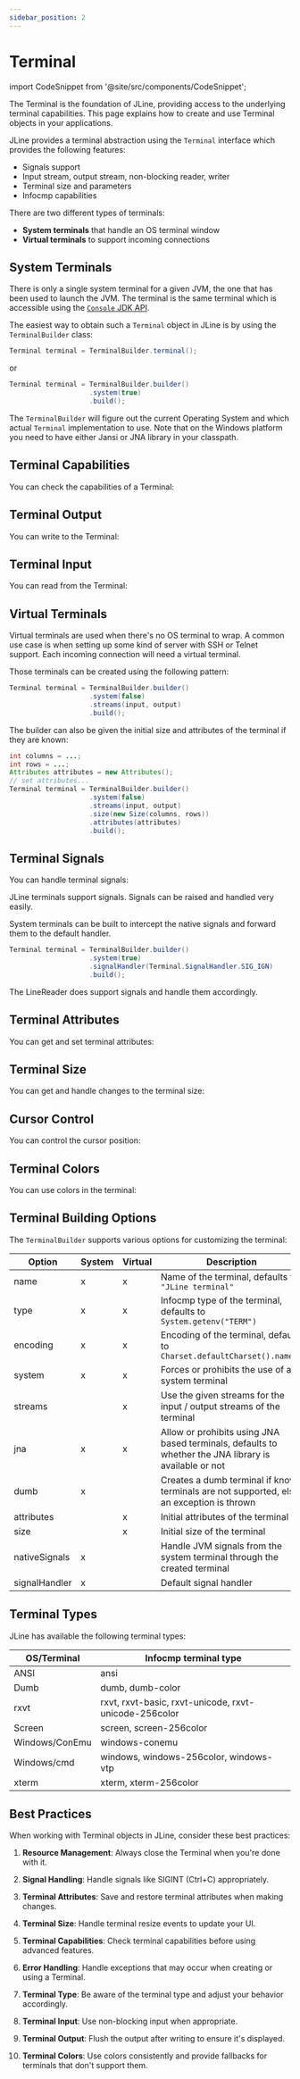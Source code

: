 ```yaml
---
sidebar_position: 2
---
```


# Terminal

import CodeSnippet from '@site/src/components/CodeSnippet';

The Terminal is the foundation of JLine, providing access to the underlying terminal capabilities. This page explains how to create and use Terminal objects in your applications.

JLine provides a terminal abstraction using the `Terminal` interface which provides the following features:

- Signals support
- Input stream, output stream, non-blocking reader, writer
- Terminal size and parameters
- Infocmp capabilities

There are two different types of terminals:

- **System terminals** that handle an OS terminal window
- **Virtual terminals** to support incoming connections

## System Terminals

There is only a single system terminal for a given JVM, the one that has been used to launch the JVM. The terminal is the same terminal which is accessible using the [`Console` JDK API](https://docs.oracle.com/javase/8/docs/api/java/io/Console.html).

The easiest way to obtain such a `Terminal` object in JLine is by using the `TerminalBuilder` class:

```java
Terminal terminal = TerminalBuilder.terminal();
```

or

```java
Terminal terminal = TerminalBuilder.builder()
                    .system(true)
                    .build();
```

The `TerminalBuilder` will figure out the current Operating System and which actual `Terminal` implementation to use. Note that on the Windows platform you need to have either Jansi or JNA library in your classpath.

<CodeSnippet name="TerminalCreationExample" />

## Terminal Capabilities

You can check the capabilities of a Terminal:

<CodeSnippet name="TerminalCapabilitiesExample" />

## Terminal Output

You can write to the Terminal:

<CodeSnippet name="TerminalOutputExample" />

## Terminal Input

You can read from the Terminal:

<CodeSnippet name="TerminalInputExample" />

## Virtual Terminals

Virtual terminals are used when there's no OS terminal to wrap. A common use case is when setting up some kind of server with SSH or Telnet support. Each incoming connection will need a virtual terminal.

Those terminals can be created using the following pattern:

```java
Terminal terminal = TerminalBuilder.builder()
                    .system(false)
                    .streams(input, output)
                    .build();
```

The builder can also be given the initial size and attributes of the terminal if they are known:

```java
int columns = ...;
int rows = ...;
Attributes attributes = new Attributes();
// set attributes...
Terminal terminal = TerminalBuilder.builder()
                    .system(false)
                    .streams(input, output)
                    .size(new Size(columns, rows))
                    .attributes(attributes)
                    .build();
```

## Terminal Signals

You can handle terminal signals:

<CodeSnippet name="TerminalSignalsExample" />

JLine terminals support signals. Signals can be raised and handled very easily.

System terminals can be built to intercept the native signals and forward them to the default handler.

```java
Terminal terminal = TerminalBuilder.builder()
                    .system(true)
                    .signalHandler(Terminal.SignalHandler.SIG_IGN)
                    .build();
```

The LineReader does support signals and handle them accordingly.

## Terminal Attributes

You can get and set terminal attributes:

<CodeSnippet name="TerminalAttributesExample" />

## Terminal Size

You can get and handle changes to the terminal size:

<CodeSnippet name="TerminalSizeExample" />

## Cursor Control

You can control the cursor position:

<CodeSnippet name="TerminalCursorExample" />

## Terminal Colors

You can use colors in the terminal:

<CodeSnippet name="TerminalColorsExample" />

## Terminal Building Options

The `TerminalBuilder` supports various options for customizing the terminal:

| Option | System | Virtual | Description |
|--------|--------|---------|-------------|
| name | x | x | Name of the terminal, defaults to `"JLine terminal"` |
| type | x | x | Infocmp type of the terminal, defaults to `System.getenv("TERM")` |
| encoding | x | x | Encoding of the terminal, defaults to `Charset.defaultCharset().name()` |
| system | x | x | Forces or prohibits the use of a system terminal |
| streams | | x | Use the given streams for the input / output streams of the terminal |
| jna | x | x | Allow or prohibits using JNA based terminals, defaults to whether the JNA library is available or not |
| dumb | x | | Creates a dumb terminal if known terminals are not supported, else an exception is thrown |
| attributes | | x | Initial attributes of the terminal |
| size | | x | Initial size of the terminal |
| nativeSignals | x | | Handle JVM signals from the system terminal through the created terminal |
| signalHandler | x | | Default signal handler |

## Terminal Types

JLine has available the following terminal types:

| OS/Terminal | Infocmp terminal type |
|-------------|------------------------|
| ANSI | ansi |
| Dumb | dumb, dumb-color |
| rxvt | rxvt, rxvt-basic, rxvt-unicode, rxvt-unicode-256color |
| Screen | screen, screen-256color |
| Windows/ConEmu | windows-conemu |
| Windows/cmd | windows, windows-256color, windows-vtp |
| xterm | xterm, xterm-256color |

## Best Practices

When working with Terminal objects in JLine, consider these best practices:

1. **Resource Management**: Always close the Terminal when you're done with it.

2. **Signal Handling**: Handle signals like SIGINT (Ctrl+C) appropriately.

3. **Terminal Attributes**: Save and restore terminal attributes when making changes.

4. **Terminal Size**: Handle terminal resize events to update your UI.

5. **Terminal Capabilities**: Check terminal capabilities before using advanced features.

6. **Error Handling**: Handle exceptions that may occur when creating or using a Terminal.

7. **Terminal Type**: Be aware of the terminal type and adjust your behavior accordingly.

8. **Terminal Input**: Use non-blocking input when appropriate.

9. **Terminal Output**: Flush the output after writing to ensure it's displayed.

10. **Terminal Colors**: Use colors consistently and provide fallbacks for terminals that don't support them.
